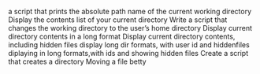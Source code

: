  a script that prints the absolute path name of the current working directory
Display the contents list of your current directory
Write a script that changes the working directory to the user’s home directory
Display current directory contents in a long format
Display current directory contents, including hidden files
display long dir formats, with user id and hiddenfiles
diplaying in long formats,with ids and showing hidden files
Create a script that creates a directory
Moving a file betty
